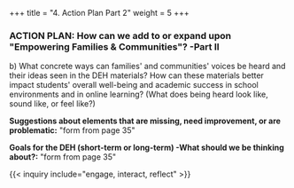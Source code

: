 +++
title = "4. Action Plan Part 2"
weight = 5
+++

### **ACTION PLAN:** How can we add to or expand upon "Empowering Families & Communities"? -Part II

b) What concrete ways can families' and communities' voices be heard and their ideas seen in the DEH materials? How can these materials better impact students' overall well-being and academic success in school environments and in online learning? (What does being heard look like, sound like, or feel like?)

**Suggestions about elements that are missing, need improvement, or are problematic:**
"form from page 35"

**Goals for the DEH (short-term or long-term) -What should we be thinking about?:**
"form from page 35"

{{< inquiry include="engage, interact, reflect" >}}
